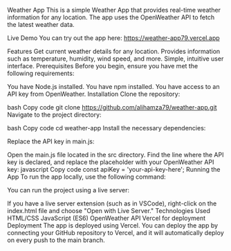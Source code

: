 Weather App
This is a simple Weather App that provides real-time weather information for any location. The app uses the OpenWeather API to fetch the latest weather data.

Live Demo
You can try out the app here: https://weather-app79.vercel.app

Features
Get current weather details for any location.
Provides information such as temperature, humidity, wind speed, and more.
Simple, intuitive user interface.
Prerequisites
Before you begin, ensure you have met the following requirements:

You have Node.js installed.
You have npm installed.
You have access to an API key from OpenWeather.
Installation
Clone the repository:

bash
Copy code
git clone https://github.com/alihamza79/weather-app.git
Navigate to the project directory:

bash
Copy code
cd weather-app
Install the necessary dependencies:


Replace the API key in main.js:

Open the main.js file located in the src directory.
Find the line where the API key is declared, and replace the placeholder with your OpenWeather API key:
javascript
Copy code
const apiKey = 'your-api-key-here';
Running the App
To run the app locally, use the following command:


You can  run the project using a live server:

If you have a live server extension (such as in VSCode), right-click on the index.html file and choose "Open with Live Server."
Technologies Used
HTML/CSS
JavaScript (ES6)
OpenWeather API
Vercel for deployment
Deployment
The app is deployed using Vercel. You can deploy the app by connecting your GitHub repository to Vercel, and it will automatically deploy on every push to the main branch.

